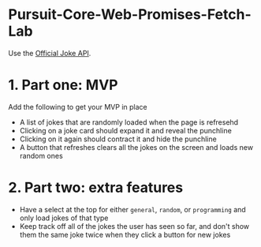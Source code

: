 # Pursuit-Core-Web-Promises-Fetch-Lab

Use the [Official Joke API](https://github.com/15Dkatz/official_joke_api).  


# 1. Part one: MVP

Add the following to get your MVP in place

- A list of jokes that are randomly loaded when the page is refresehd
- Clicking on a joke card should expand it and reveal the punchline
- Clicking on it again should contract it and hide the punchline
- A button that refreshes clears all the jokes on the screen and loads new random ones

# 2. Part two: extra features

- Have a select at the top for either `general`, `random`, or `programming` and only load jokes of that type
- Keep track off all of the jokes the user has seen so far, and don't show them the same joke twice when they click a button for new jokes
